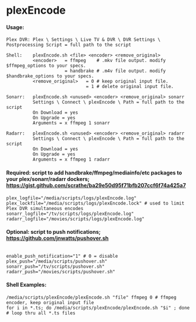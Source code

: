 # plexEncode
                            
#### Usage:
```
Plex DVR: Plex \ Settings \ Live TV & DVR \ DVR Settings \ Postprocessing Script = full path to the script

Shell:    plexEncode.sh <file> <encoder> <remove_original>
          <encoder>   = ffmpeg    # .mkv file output. modify $ffmpeg_options to your specs.
                      = handbrake # .m4v file output. modify $handbrake_options to your specs.
          <remove_original>   = 0 # keep original input file.
                              = 1 # delete original input file.

Sonarr:   plexEncode.sh <unused> <encoder> <remove_original> sonarr
          Settings \ Connect \ plexEncode \ Path = full path to the script
          On Download = yes
          On Upgrade = yes
          Arguments = x ffmpeg 1 sonarr

Radarr:   plexEncode.sh <unused> <encoder> <remove_original> radarr
          Settings \ Connect \ plexEncode \ Path = full path to the script
          On Download = yes
          On Upgrade = yes
          Arguments = x ffmpeg 1 radarr
```
#### Required: script to add handbrake/ffmpeg/mediainfo/etc packages to your plex/sonarr/radarr dockers; https://gist.github.com/scrathe/ba29e50d95f71bfb207ccf6f74a425a7
```
plex_logfile="/media/scripts/logs/plexEncode.log"
plex_lockfile="/media/scripts/logs/plexEncode.lock" # used to limit Plex DVR simultaneous encodes
sonarr_logfile="/tv/scripts/logs/plexEncode.log"
radarr_logfile="/movies/scripts/logs/plexEncode.log"
```
#### Optional: script to push notifications; https://github.com/jnwatts/pushover.sh
```           enable/disable at very bottom of script

enable_push_notification="1" # 0 = disable
plex_push="/media/scripts/pushover.sh"
sonarr_push="/tv/scripts/pushover.sh"
radarr_push="/movies/scripts/pushover.sh"
```
#### Shell Examples:
```
/media/scripts/plexEncode/plexEncode.sh "file" ffmpeg 0 # ffmpeg encoder, keep original input file
for i in *.ts; do /media/scripts/plexEncode/plexEncode.sh "$i" ; done # loop thru all *.ts files
```
